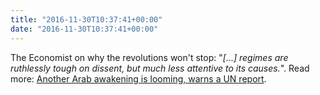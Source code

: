 ```yaml
---
title: "2016-11-30T10:37:41+00:00"
date: "2016-11-30T10:37:41+00:00"
---
```


The Economist on why the revolutions won't stop: "*[...] regimes are ruthlessly tough on dissent, but much less attentive to its causes.*". Read more: [Another Arab awakening is looming, warns a UN report](https://www.economist.com/middle-east-and-africa/2016/11/29/another-arab-awakening-is-looming-warns-a-un-report).
